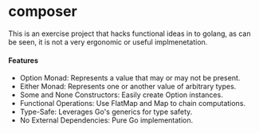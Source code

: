 # composer

This is an exercise project that hacks functional ideas in to golang, as can be seen, it is not a very ergonomic or useful implmenetation. 

#### Features
- Option Monad: Represents a value that may or may not be present.
- Either Monad: Represents one or another value of arbitrary types.
- Some and None Constructors: Easily create Option instances.
- Functional Operations: Use FlatMap and Map to chain computations.
- Type-Safe: Leverages Go's generics for type safety.
- No External Dependencies: Pure Go implementation.
